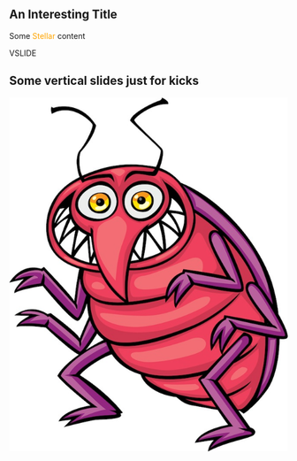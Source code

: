 ## An Interesting Title
Some <span style="color: orange;">Stellar</span> content

VSLIDE
## Some vertical slides just for kicks
<p class=stretch>
    <img src="../img/bedbug.jpg">
</p>
